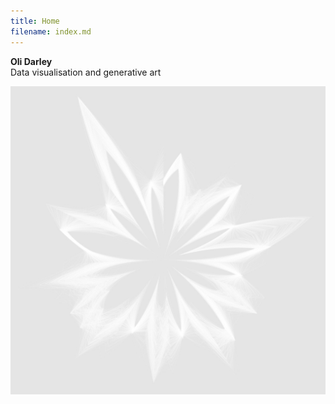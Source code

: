 ```yaml
---
title: Home
filename: index.md
--- 
```


**Oli Darley**  
Data visualisation and generative art 


![narrativeLinesRhizome](/narrativeLinesRhizome.jpeg)
